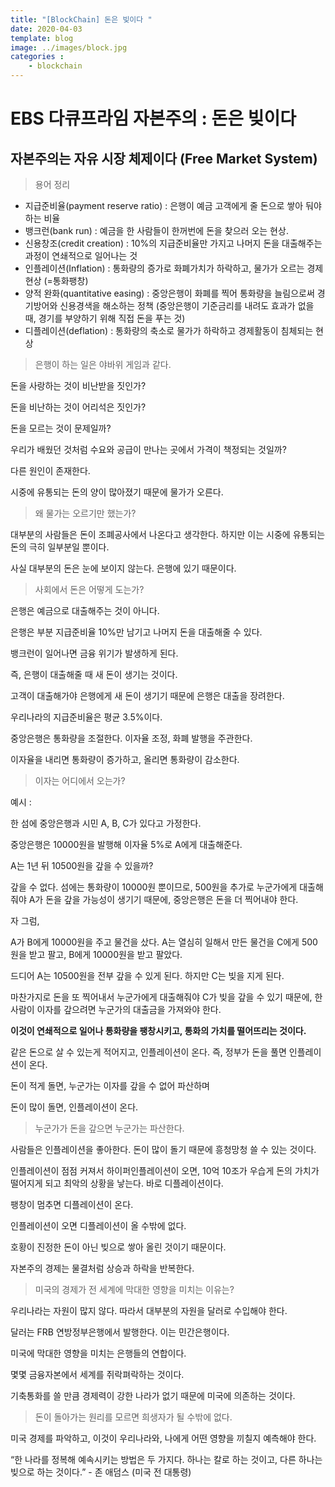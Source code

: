 ```yaml
---
title: "[BlockChain] 돈은 빚이다 "
date: 2020-04-03
template: blog
image: ../images/block.jpg
categories : 
    - blockchain
---
```


# EBS 다큐프라임 자본주의 : 돈은 빚이다

## 자본주의는 자유 시장 체제이다 (Free Market System)

> 용어 정리

- 지급준비율(payment reserve ratio) : 은행이 예금 고객에게 줄 돈으로 쌓아 둬야 하는 비율
- 뱅크런(bank run) : 예금을 한 사람들이 한꺼번에 돈을 찾으러 오는 현상.
- 신용창조(credit creation) : 10%의 지급준비율만 가지고 나머지 돈을 대출해주는 과정이 연쇄적으로 일어나는 것
- 인플레이션(Inflation) : 통화량의 증가로 화폐가치가 하락하고, 물가가 오르는 경제현상 (=통화팽창)
- 양적 완화(quantitative easing) : 중앙은행이 화폐를 찍어 통화량을 늘림으로써 경기방어와 신용경색을 해소하는 정책 (중앙은행이 기준금리를 내려도 효과가 없을 때, 경기를 부양하기 위해 직접 돈을 푸는 것)
- 디플레이션(deflation) : 통화량의 축소로 물가가 하락하고 경제활동이 침체되는 현상

> 은행이 하는 일은 야바위 게임과 같다.

돈을 사랑하는 것이 비난받을 짓인가?

돈을 비난하는 것이 어리석은 짓인가?

돈을 모르는 것이 문제일까?

우리가 배웠던 것처럼 수요와 공급이 만나는 곳에서 가격이 책정되는 것일까?

다른 원인이 존재한다.

시중에 유통되는 돈의 양이 많아졌기 때문에 물가가 오른다.

> 왜 물가는 오르기만 했는가?

대부분의 사람들은 돈이 조폐공사에서 나온다고 생각한다. 하지만 이는 시중에 유통되는 돈의 극히 일부분일 뿐이다.

사실 대부분의 돈은 눈에 보이지 않는다. 은행에 있기 때문이다.

> 사회에서 돈은 어떻게 도는가?

은행은 예금으로 대출해주는 것이 아니다.

은행은 부분 지급준비율 10%만 남기고 나머지 돈을 대출해줄 수 있다.

뱅크런이 일어나면 금융 위기가 발생하게 된다.

즉, 은행이 대출해줄 때 새 돈이 생기는 것이다.

고객이 대출해가야 은행에게 새 돈이 생기기 때문에 은행은 대출을 장려한다.

우리나라의 지급준비율은 평균 3.5%이다.

중앙은행은 통화량을 조절한다. 이자율 조정, 화폐 발행을 주관한다.

이자율을 내리면 통화량이 증가하고, 올리면 통화량이 감소한다.

> 이자는 어디에서 오는가?

예시 :

한 섬에 중앙은행과 시민 A, B, C가 있다고 가정한다.

중앙은행은 10000원을 발행해 이자율 5%로 A에게 대출해준다.

A는 1년 뒤 10500원을 갚을 수 있을까?

갚을 수 없다. 섬에는 통화량이 10000원 뿐이므로, 500원을 추가로 누군가에게 대출해줘야 A가 돈을 갚을 가능성이 생기기 때문에, 중앙은행은 돈을 더 찍어내야 한다.

자 그럼,

A가 B에게 10000원을 주고 물건을 샀다. A는 열심히 일해서 만든 물건을 C에게 500원을 받고 팔고, B에게 10000원을 받고 팔았다.

드디어 A는 10500원을 전부 갚을 수 있게 된다. 하지만 C는 빚을 지게 된다.

마찬가지로 돈을 또 찍어내서 누군가에게 대출해줘야 C가 빚을 갚을 수 있기 때문에, 한 사람이 이자를 갚으려면 누군가의 대출금을 가져와야 한다.

**이것이 연쇄적으로 일어나 통화량을 팽창시키고, 통화의 가치를 떨어뜨리는 것이다.**

같은 돈으로 살 수 있는게 적어지고, 인플레이션이 온다. 즉, 정부가 돈을 풀면 인플레이션이 온다.

돈이 적게 돌면, 누군가는 이자를 갚을 수 없어 파산하며

돈이 많이 돌면, 인플레이션이 온다.

> 누군가가 돈을 갚으면 누군가는 파산한다.

사람들은 인플레이션을 좋아한다. 돈이 많이 돌기 때문에 흥청망청 쓸 수 있는 것이다.

인플레이션이 점점 커져서 하이퍼인플레이션이 오면, 10억 10조가 우습게 돈의 가치가 떨어지게 되고 최악의 상황을 낳는다. 바로 디플레이션이다.

팽창이 멈추면 디플레이션이 온다. 

인플레이션이 오면 디플레이션이 올 수밖에 없다.

호황이 진정한 돈이 아닌 빚으로 쌓아 올린 것이기 때문이다.

자본주의 경제는 물결처럼 상승과 하락을 반복한다.

> 미국의 경제가 전 세계에 막대한 영향을 미치는 이유는?

우리나라는 자원이 많지 않다. 따라서 대부분의 자원을 달러로 수입해야 한다.

달러는 FRB 연방정부은행에서 발행한다. 이는 민간은행이다.

미국에 막대한 영향을 미치는 은행들의 연합이다.

몇몇 금융자본에서 세계를 쥐락펴락하는 것이다.

기축통화를 쓸 만큼 경제력이 강한 나라가 없기 때문에 미국에 의존하는 것이다.

> 돈이 돌아가는 원리를 모르면 희생자가 될 수밖에 없다.

미국 경제를 파악하고, 이것이 우리나라와, 나에게 어떤 영향을 끼칠지 예측해야 한다.

“한 나라를 정복해 예속시키는 방법은 두 가지다. 하나는 칼로 하는 것이고, 다른 하나는 빚으로 하는 것이다.” - 존 애덤스 (미국 전 대통령)